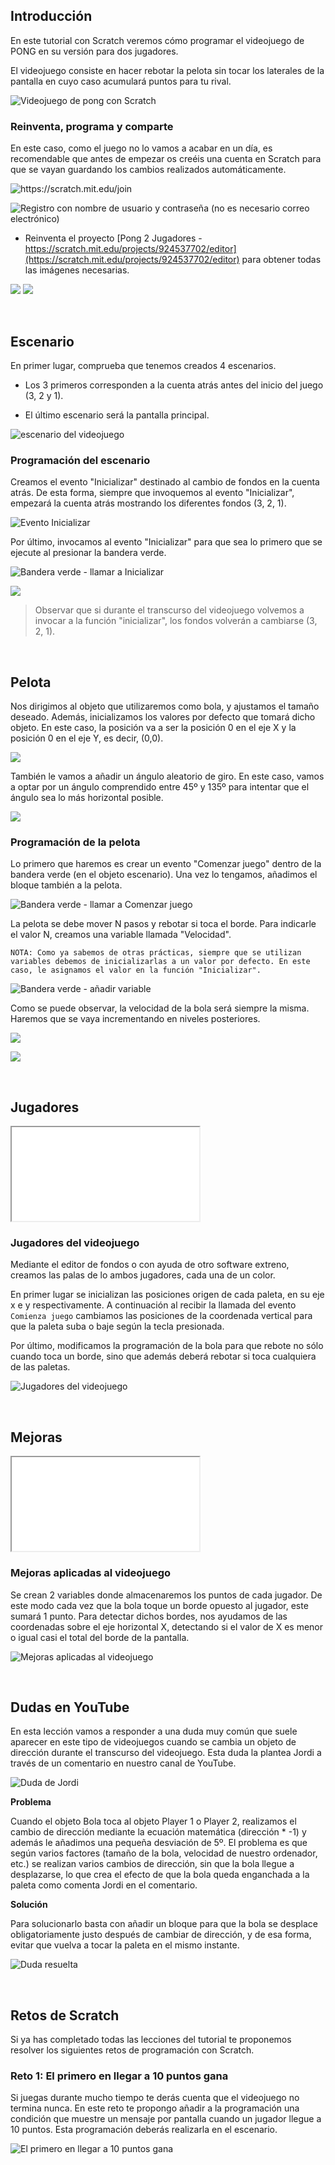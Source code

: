 ## Introducción

En este tutorial con Scratch veremos cómo programar el videojuego de PONG en su versión para dos jugadores. 

El videojuego consiste en hacer rebotar la pelota sin tocar los laterales de la pantalla en cuyo caso acumulará puntos para tu rival.

![](img/preview.gif "Videojuego de pong con Scratch")

### Reinventa, programa y comparte

En este caso, como el juego no lo vamos a acabar en un día, es recomendable que antes de empezar os creéis una cuenta en Scratch para que se vayan guardando los cambios realizados automáticamente.

![](img/unete.png "https://scratch.mit.edu/join") 

![](img/unete2.png "Registro con nombre de usuario y contraseña (no es necesario correo electrónico)")

- Reinventa el proyecto [Pong 2 Jugadores - https://scratch.mit.edu/projects/924537702/editor](https://scratch.mit.edu/projects/924537702/editor) para obtener todas las imágenes necesarias.

![](img/reinv.png)
![](img/reinv2.png)

<br />


## Escenario

En primer lugar, comprueba que tenemos creados 4 escenarios. 

- Los 3 primeros corresponden a la cuenta atrás antes del inicio del juego (3, 2 y 1). 

- El último escenario será la pantalla principal.

![](img/escenario1.png "escenario del videojuego")

### Programación del escenario

Creamos el evento "Inicializar" destinado al cambio de fondos en la cuenta atrás. De esta forma, siempre que invoquemos al evento "Inicializar", empezará la cuenta atrás mostrando los diferentes fondos (3, 2, 1).

![](img/pong1.gif "Evento Inicializar")

Por último, invocamos al evento "Inicializar" para que sea lo primero que se ejecute al presionar la bandera verde.

![](img/pong2.gif "Bandera verde - llamar a Inicializar")

![](img/pong1.png)

> Observar que si durante el transcurso del videojuego volvemos a invocar a la función "inicializar", los fondos volverán a cambiarse (3, 2, 1).


<br />



## Pelota

Nos dirigimos al objeto que utilizaremos como bola, y ajustamos el tamaño deseado. Además, inicializamos los valores por defecto que tomará dicho objeto. En este caso, la posición va a ser la posición 0 en el eje X y la posición 0 en el eje Y, es decir, (0,0).

![](img/pong2.png)

También le vamos a añadir un ángulo aleatorio de giro. En este caso, vamos a optar por un ángulo comprendido entre 45º y 135º para intentar que el ángulo sea lo más horizontal posible.

![](img/pong3.png)


### Programación de la pelota

Lo primero que haremos es crear un evento "Comenzar juego" dentro de la bandera verde (en el objeto escenario). Una vez lo tengamos, añadimos el bloque también a la pelota.

![](img/pong3.gif "Bandera verde - llamar a Comenzar juego")

La pelota se debe mover N pasos y rebotar si toca el borde. Para indicarle el valor N, creamos una variable llamada "Velocidad".

    NOTA: Como ya sabemos de otras prácticas, siempre que se utilizan variables debemos de inicializarlas a un valor por defecto. En este caso, le asignamos el valor en la función "Inicializar".

![](img/pong4.gif "Bandera verde - añadir variable")

Como se puede observar, la velocidad de la bola será siempre la misma. Haremos que se vaya incrementando en niveles posteriores.

![](img/pong4.png)

![](img/pong5.png)

<br />



## Jugadores

<div class="iframe">
  <iframe src="//www.youtube.com/embed/ze-cvFf5DfE" allowfullscreen></iframe>
</div>

### Jugadores del videojuego

Mediante el editor de fondos o con ayuda de otro software extreno, creamos las palas de lo ambos jugadores, cada una de un color.

En primer lugar se inicializan las posiciones origen de cada paleta, en su eje x e y respectivamente. A continuación al recibir la llamada del evento `Comienza juego` cambiamos las posiciones de la coordenada vertical para que la paleta suba o baje según la tecla presionada.

Por último, modificamos la programación de la bola para que rebote no sólo cuando toca un borde, sino que además deberá rebotar si toca cualquiera de las paletas.

![](img/jugadores.jpg "Jugadores del videojuego")



<br />



## Mejoras

<div class="iframe">
  <iframe src="//www.youtube.com/embed/qYQzBsWAmhU" allowfullscreen></iframe>
</div>

### Mejoras aplicadas al videojuego

Se crean 2 variables donde almacenaremos los puntos de cada jugador. De este modo cada vez que la bola toque un borde opuesto al jugador, este sumará 1 punto. Para detectar dichos bordes, nos ayudamos de las coordenadas sobre el eje horizontal X, detectando si el valor de X es menor o igual casi el total del borde de la pantalla.

![](img/mejoras.jpg "Mejoras aplicadas al videojuego")



<br />


## Dudas en YouTube

En esta lección vamos a responder a una duda muy común que suele aparecer en este tipo de videojuegos cuando se cambia un objeto de dirección durante el transcurso del videojuego. Esta duda la plantea Jordi a través de un comentario en nuestro canal de YouTube.

![](img/duda-de-jordi.jpg "Duda de Jordi")

**Problema**

Cuando el objeto Bola toca al objeto Player 1 o Player 2, realizamos el cambio de dirección mediante la ecuación matemática (dirección * -1) y además le añadimos una pequeña desviación de 5º. El problema es que según varios factores (tamaño de la bola, velocidad de nuestro ordenador, etc.) se realizan varios cambios de dirección, sin que la bola llegue a desplazarse, lo que crea el efecto de que la bola queda enganchada a la paleta como comenta Jordi en el comentario.

**Solución**

Para solucionarlo basta con añadir un bloque para que la bola se desplace obligatoriamente justo después de cambiar de dirección, y de esa forma, evitar que vuelva a tocar la paleta en el mismo instante.

![](img/duda-de-jordi-solucion.jpg "Duda resuelta")



<br />



## Retos de Scratch

Si ya has completado todas las lecciones del tutorial te proponemos resolver los siguientes retos de programación con Scratch.

### Reto 1: El primero en llegar a 10 puntos gana

Si juegas durante mucho tiempo te derás cuenta que el videojuego no termina nunca. En este reto te propongo añadir a la programación una condición que muestre un mensaje por pantalla cuando un jugador llegue a 10 puntos. Esta programación deberás realizarla en el escenario.

![](img/reto-1.jpg "El primero en llegar a 10 puntos gana")

